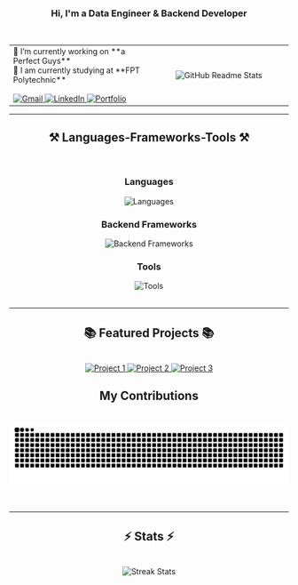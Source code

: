 <h3 align="center">Hi, I'm a Data Engineer & Backend Developer</h3>
<br/>

<table style=""width="100%", align="center", boder="none">
    <tr>
        <td width="50%">
            🔭 I’m currently working on **a Perfect Guys**<br/>
            🌱 I am currently studying at **FPT Polytechnic**<br/><br/>
            <a href="mailto:anhndt25@gmail.com">
                <img src="https://img.shields.io/badge/Gmail-333333?style=for-the-badge&logo=gmail&logoColor=red" alt="Gmail" />
            </a>
            <a href="https://linkedin.com/in/pedro-sales-muniz" target="_blank">
                <img src="https://img.shields.io/badge/LinkedIn-0077B5?style=for-the-badge&logo=linkedin&logoColor=white" alt="LinkedIn" />
            </a>
            <a href="https://salesp07.github.io" target="_blank">
                <img src="https://img.shields.io/badge/Portfolio-FF5722?style=for-the-badge&logo=todoist&logoColor=white" alt="Portfolio" />
            </a>
        </td>
        <td width="50%" align="center">
            <img width="390" src="https://github-readme-stats.vercel.app/api?username=ntuananhdevs&count_private=true&show_icons=true&theme=react&rank_icon=github&border_radius=10&cache_seconds=1800" alt="GitHub Readme Stats" />
        </td>
    </tr>
</table>

<hr/>

<h2 align="center">⚒️ Languages-Frameworks-Tools ⚒️</h2>
<br/>
<div align="center">
    <h3>Languages</h3>
    <img src="https://skillicons.dev/icons?i=python,javascript,php,ruby,go" alt="Languages" />
    <h3>Backend Frameworks</h3>
    <img src="https://skillicons.dev/icons?i=laravel,nodejs,express,flask,django" alt="Backend Frameworks" />
    <h3>Tools</h3>
    <img src="https://skillicons.dev/icons?i=git,github,vscode,firebase,mongodb,mysql,bootstrap,mui,tailwind,laravel" alt="Tools" />
</div>

<br/>
<hr/>

<h2 align="center">📚 Featured Projects 📚</h2>
<br/>
<div align="center">
    <a href="https://github.com/ntuananhdevs/project1" target="_blank">
        <img src="https://img.shields.io/badge/Project1-Informative%20Description-green?style=for-the-badge" alt="Project 1" />
    </a>
    <a href="https://github.com/ntuananhdevs/project2" target="_blank">
        <img src="https://img.shields.io/badge/Project2-Informative%20Description-blue?style=for-the-badge" alt="Project 2" />
    </a>
    <a href="https://github.com/ntuananhdevs/project3" target="_blank">
        <img src="https://img.shields.io/badge/Project3-Informative%20Description-yellow?style=for-the-badge" alt="Project 3" />
    </a>
</div>

<div align="center">
    <h2>My Contributions</h2>
    <br>
    <img alt="snake eating my contributions" src="https://raw.githubusercontent.com/ntuananhdevs/ntuananhdevs/output/github-contribution-grid-snake.svg" />
    <br/><br/><br/>
</div>

<hr/>

<h2 align="center">⚡ Stats ⚡</h2>
<br>
<div align="center">
    <img width="390" src="https://github-readme-streak-stats-salesp07.vercel.app/?user=ntuananhdevs&count_private=true&theme=react&border_radius=10" alt="Streak Stats"/>
</div>

